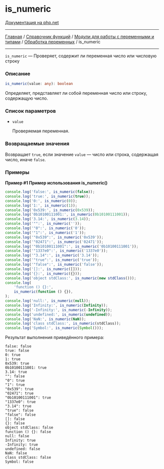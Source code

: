 # is_numeric

[Документация на php.net](https://www.php.net/manual/ru/function.is-numeric.php)

---

[Главная](../../../../../README.md) / [Справочник функций](../../../../funcref.md) /
[Модули для работы с переменными и типами](../../../vartype.md) /
[Обработка переменных](../../var.md) / is_numeric

---

`is_numeric` — Проверяет, содержит ли переменная число или числовую строку

### Описание

```ts
is_numeric(value: any): boolean
```

Определяет, представляет ли собой переменная число или строку, содержащую число.

### Список параметров

-   `value`

    Проверяемая переменная.

### Возвращаемые значения

Возвращает `true`, если значение `value` — число или строка, содержащая число,
иначе `false`.

### Примеры

**Пример #1 Пример использования is_numeric()**

```js
console.log('false:', is_numeric(false));
console.log('true:', is_numeric(true));
console.log('0:', is_numeric(0));
console.log('1:', is_numeric(1));
console.log('0x539:', is_numeric(0x539));
console.log('0b10100111001:', is_numeric(0b10100111001));
console.log('3.14:', is_numeric(3.14));
console.log('"":', is_numeric(''));
console.log('"0":', is_numeric('0'));
console.log('"1":', is_numeric('1'));
console.log('"0x539":', is_numeric('0x539'));
console.log('"02471":', is_numeric('02471'));
console.log('"0b10100111001":', is_numeric('0b10100111001'));
console.log('"1337e0":', is_numeric('1337e0'));
console.log('"3.14":', is_numeric('3.14'));
console.log('"true":', is_numeric('true'));
console.log('"false":', is_numeric('false'));
console.log('[]:', is_numeric([]));
console.log('{}:', is_numeric({}));
console.log('object stdClass:', is_numeric(new stdClass()));
console.log(
    'function () {}:',
    is_numeric(function () {}),
);
console.log('null:', is_numeric(null));
console.log('Infinity:', is_numeric(Infinity));
console.log('-Infinity:', is_numeric(-Infinity));
console.log('undefined:', is_numeric(undefined));
console.log('NaN:', is_numeric(NaN));
console.log('class stdClass:', is_numeric(stdClass));
console.log('Symbol:', is_numeric(Symbol()));
```

Результат выполнения приведённого примера:

    false: false
    true: false
    0: true
    1: true
    0x539: true
    0b10100111001: true
    3.14: true
    "": false
    "0": true
    "1": true
    "0x539": true
    "02471": true
    "0b10100111001": true
    "1337e0": true
    "3.14": true
    "true": false
    "false": false
    []: false
    {}: false
    object stdClass: false
    function () {}: false
    null: false
    Infinity: true
    -Infinity: true
    undefined: false
    NaN: false
    class stdClass: false
    Symbol: false
